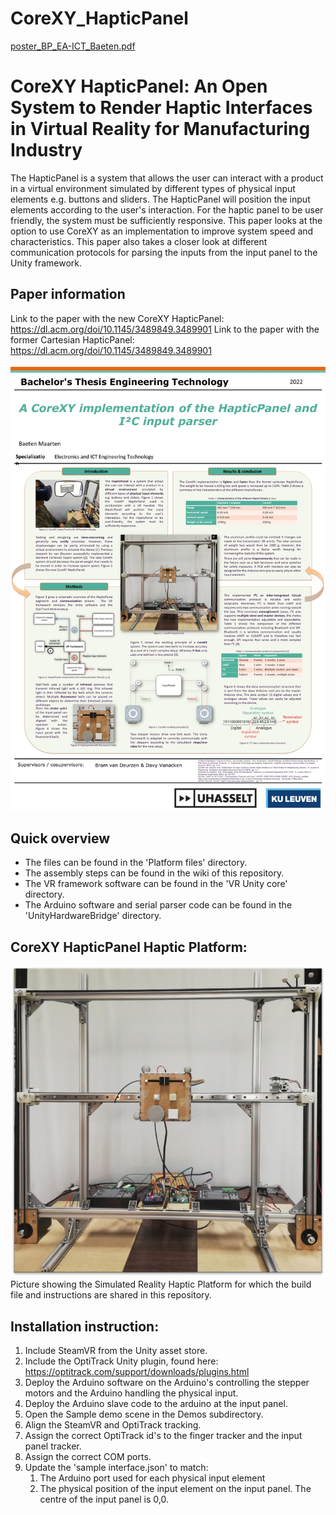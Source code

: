 # CoreXY_HapticPanel
[poster_BP_EA-ICT_Baeten.pdf](https://github.com/maartenbaeten509/CoreXY_HapticPanel/files/8714601/poster_BP_EA-ICT_Baeten.pdf)

# CoreXY HapticPanel: An Open System to Render Haptic Interfaces in Virtual Reality for Manufacturing Industry
The HapticPanel is a system that allows the user can interact with a product in a virtual environment simulated by different types of physical input elements e.g. buttons and sliders. The HapticPanel will position the input elements according to the user's interaction. For the haptic panel to be user friendly, the system must be sufficiently responsive. This paper looks at the option to use CoreXY as an implementation to improve system speed and characteristics. This paper also takes a closer look at different communication protocols for parsing the inputs from the input panel to the Unity framework.

## Paper information
Link to the paper with the new CoreXY HapticPanel: https://dl.acm.org/doi/10.1145/3489849.3489901
Link to the paper with the former Cartesian HapticPanel: https://dl.acm.org/doi/10.1145/3489849.3489901

![HapticPanel Poster](https://github.com/maartenbaeten509/CoreXY_HapticPanel/blob/main/Images/poster1.jpg)

## Quick overview
* The files can be found in the 'Platform files' directory.
* The assembly steps can be found in the wiki of this repository.
* The VR framework software can be found in the 'VR Unity core' directory.
* The Arduino software and serial parser code can be found in the 'UnityHardwareBridge' directory.

## CoreXY HapticPanel Haptic Platform:
![HapticPanel Platform](https://github.com/maartenbaeten509/CoreXY_HapticPanel/blob/main/Images/CoreXY_HapticPanel.jpg)
Picture showing the Simulated Reality Haptic Platform for which the build file and instructions are shared in this repository.


## Installation instruction:
1. Include SteamVR from the Unity asset store.
2. Include the OptiTrack Unity plugin, found here: https://optitrack.com/support/downloads/plugins.html
3. Deploy the Arduino software on the Arduino's controlling the stepper motors and the Arduino handling the physical input.
4. Deploy the Arduino slave code to the arduino at the input panel.
5. Open the Sample demo scene in the Demos subdirectory.
6. Align the SteamVR and OptiTrack tracking.
7. Assign the correct OptiTrack id's to the finger tracker and the input panel tracker.
8. Assign the correct COM ports.
9. Update the 'sample interface.json' to match:
	1. The Arduino port used for each physical input element
	2. The physical position of the input element on the input panel. The centre of the input panel is 0,0. 


